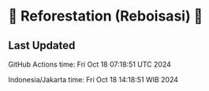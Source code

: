 
# 🌳 Reforestation (Reboisasi) 🌲

## Last Updated

GitHub Actions time: Fri Oct 18 07:18:51 UTC 2024

Indonesia/Jakarta time: Fri Oct 18 14:18:51 WIB 2024
